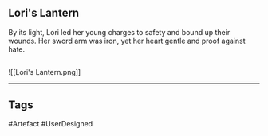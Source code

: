 ## Lori's Lantern
By its light, Lori led her young charges to safety
and bound up their wounds.
Her sword arm was iron, yet her heart gentle
and proof against hate.
## 
![[Lori's Lantern.png]]

---
## Tags
#Artefact
#UserDesigned 